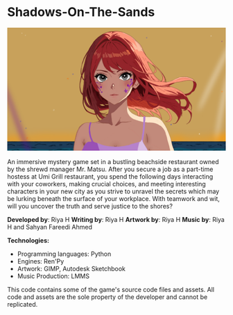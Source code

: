 # Shadows-On-The-Sands
<img src = "yuzu_closeup.png">

An immersive mystery game set in a bustling beachside restaurant owned by the shrewd manager Mr. Matsu.
After you secure a job as a part-time hostess at Umi Grill restaurant, you spend the following days interacting with your coworkers, making crucial choices, and meeting interesting characters in your new city as you strive to unravel the secrets which may be lurking beneath the surface of your workplace.
With teamwork and wit, will you uncover the truth and serve justice to the shores?

<b>Developed by</b>: Riya H
<b>Writing by</b>: Riya H
<b>Artwork by</b>: Riya H
<b>Music by</b>: Riya H and Sahyan Fareedi Ahmed

<b>Technologies:</b>
- Programming languages: Python
- Engines: Ren'Py
- Artwork: GIMP, Autodesk Sketchbook
- Music Production: LMMS

This code contains some of the game's source code files and assets. All code and assets are the sole property of the developer and cannot be replicated.
